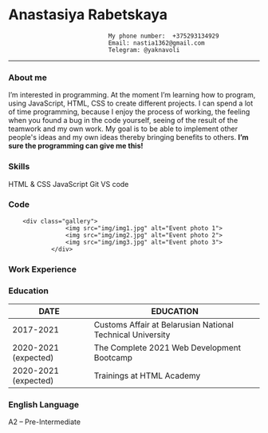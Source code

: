 # Anastasiya Rabetskaya
                                My phone number:  +375293134929
                                Email: nastia1362@gmail.com
                                Telegram: @yaknavoli 

---

### About me
I’m interested in programming. At the moment I’m learning how to program, using JavaScript, HTML, CSS to create different projects.
I can spend a lot of time programming, because I enjoy the process of working, the feeling when you found a bug in the code yourself, seeing of the result of the teamwork and my own work.
My goal is to be able to implement other people's ideas and my own ideas thereby bringing benefits to others. **I’m sure the programming can give me this!**

### Skills
HTML & CSS
JavaScript
Git
VS code

### Code
```
	<div class="gallery">
				<img src="img/img1.jpg" alt="Event photo 1">
				<img src="img/img2.jpg" alt="Event photo 2">
				<img src="img/img3.jpg" alt="Event photo 3">
			</div>
```				

### Work Experience

### Education

| DATE | EDUCATION |
| ------ | ------ |
| 2017-2021 | Customs Affair at Belarusian National Technical University |
| 2020-2021 (expected) | The Complete 2021 Web Development Bootcamp  |
| 2020-2021 (expected)| Trainings at HTML Academy |

### English Language
A2 – Pre-Intermediate